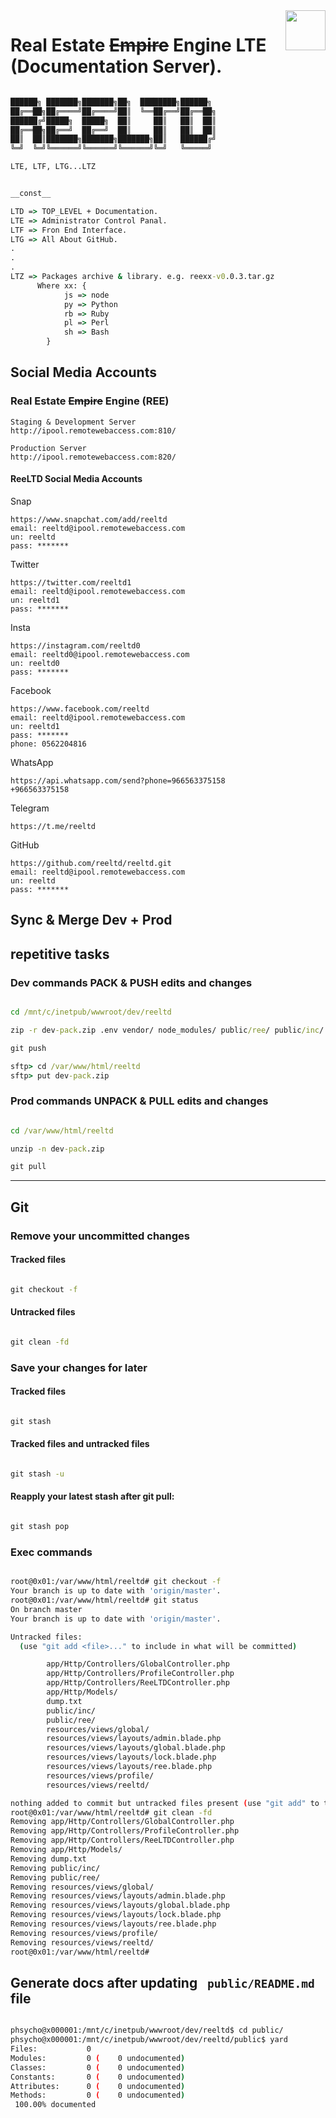 <img src="http://ipool.remotewebaccess.com:810/assets/imgs/reeltd-512x512-color.png" align="right" style="max-width: 64px; height: 64px"/>

# Real Estate ~~Empire~~ Engine LTE (Documentation Server).


```cmd

██████╗ ███████╗███████╗██╗  ████████╗██████╗ 
██╔══██╗██╔════╝██╔════╝██║  ╚══██╔══╝██╔══██╗
██████╔╝█████╗  █████╗  ██║     ██║   ██║  ██║
██╔══██╗██╔══╝  ██╔══╝  ██║     ██║   ██║  ██║
██║  ██║███████╗███████╗███████╗██║   ██████╔╝
╚═╝  ╚═╝╚══════╝╚══════╝╚══════╝╚═╝   ╚═════╝

LTE, LTF, LTG...LTZ

```

```cmd

__const__

LTD => TOP_LEVEL + Documentation.
LTE => Administrator Control Panal.
LTF => Fron End Interface.
LTG => All About GitHub.
.
.
.
LTZ => Packages archive & library. e.g. reexx-v0.0.3.tar.gz 
      Where xx: {
            js => node
            py => Python
            rb => Ruby
            pl => Perl
            sh => Bash
        }

```

## Social Media Accounts
    
### Real Estate ~~Empire~~ Engine (REE)

    Staging & Development Server
    http://ipool.remotewebaccess.com:810/
    
    Production Server
    http://ipool.remotewebaccess.com:820/
    
    
#### ReeLTD Social Media Accounts
    
Snap

    https://www.snapchat.com/add/reeltd
    email: reeltd@ipool.remotewebaccess.com
    un: reeltd
    pass: *******
    
Twitter

    https://twitter.com/reeltd1
    email: reeltd@ipool.remotewebaccess.com
    un: reeltd1
    pass: *******
    
Insta

    https://instagram.com/reeltd0
    email: reeltd0@ipool.remotewebaccess.com
    un: reeltd0
    pass: *******
    
Facebook

    https://www.facebook.com/reeltd
    email: reeltd@ipool.remotewebaccess.com
    un: reeltd1
    pass: *******
    phone: 0562204816
    
WhatsApp

    https://api.whatsapp.com/send?phone=966563375158
    +966563375158
    
Telegram

    https://t.me/reeltd
    
GitHub

    https://github.com/reeltd/reeltd.git
    email: reeltd@ipool.remotewebaccess.com
    un: reeltd
    pass: *******

## Sync & Merge Dev + Prod

## repetitive tasks

### Dev commands PACK & PUSH edits and changes

```cmd

cd /mnt/c/inetpub/wwwroot/dev/reeltd

zip -r dev-pack.zip .env vendor/ node_modules/ public/ree/ public/inc/ public/assets/  public/assets/ public/ree /public/inc public/doc public/cmd

git push

sftp> cd /var/www/html/reeltd
sftp> put dev-pack.zip

```

### Prod commands UNPACK & PULL edits and changes

```cmd

cd /var/www/html/reeltd

unzip -n dev-pack.zip

git pull

```

-------------------

## Git

### Remove your uncommitted changes

#### Tracked files

```cmd

git checkout -f

```

#### Untracked files

```cmd

git clean -fd

```

### Save your changes for later

#### Tracked files

```cmd

git stash

```

#### Tracked files and untracked files

```cmd

git stash -u

```

#### Reapply your latest stash after git pull:

```cmd

git stash pop

```

### Exec commands

```bash

root@0x01:/var/www/html/reeltd# git checkout -f
Your branch is up to date with 'origin/master'.
root@0x01:/var/www/html/reeltd# git status
On branch master
Your branch is up to date with 'origin/master'.

Untracked files:
  (use "git add <file>..." to include in what will be committed)

        app/Http/Controllers/GlobalController.php
        app/Http/Controllers/ProfileController.php
        app/Http/Controllers/ReeLTDController.php
        app/Http/Models/
        dump.txt
        public/inc/
        public/ree/
        resources/views/global/
        resources/views/layouts/admin.blade.php
        resources/views/layouts/global.blade.php
        resources/views/layouts/lock.blade.php
        resources/views/layouts/ree.blade.php
        resources/views/profile/
        resources/views/reeltd/

nothing added to commit but untracked files present (use "git add" to track)
root@0x01:/var/www/html/reeltd# git clean -fd
Removing app/Http/Controllers/GlobalController.php
Removing app/Http/Controllers/ProfileController.php
Removing app/Http/Controllers/ReeLTDController.php
Removing app/Http/Models/
Removing dump.txt
Removing public/inc/
Removing public/ree/
Removing resources/views/global/
Removing resources/views/layouts/admin.blade.php
Removing resources/views/layouts/global.blade.php
Removing resources/views/layouts/lock.blade.php
Removing resources/views/layouts/ree.blade.php
Removing resources/views/profile/
Removing resources/views/reeltd/
root@0x01:/var/www/html/reeltd#

```

## Generate docs after updating ``` public/README.md```  file

```bash

phsycho@x000001:/mnt/c/inetpub/wwwroot/dev/reeltd$ cd public/
phsycho@x000001:/mnt/c/inetpub/wwwroot/dev/reeltd/public$ yard
Files:           0
Modules:         0 (    0 undocumented)
Classes:         0 (    0 undocumented)
Constants:       0 (    0 undocumented)
Attributes:      0 (    0 undocumented)
Methods:         0 (    0 undocumented)
 100.00% documented
 
```
